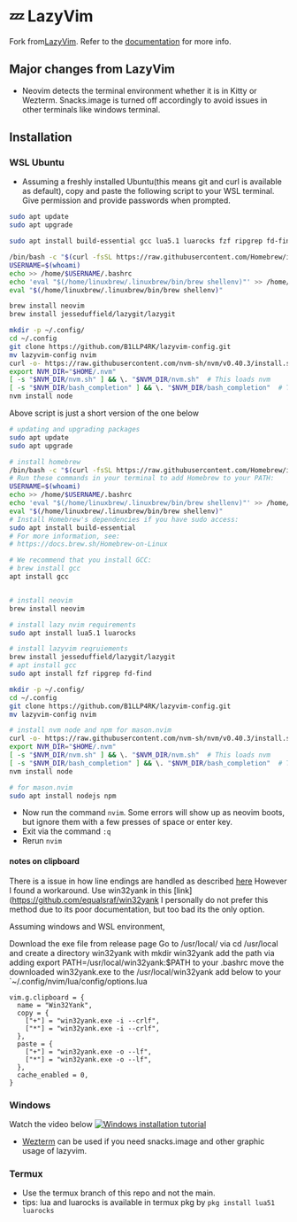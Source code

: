 # 💤 LazyVim

Fork from[LazyVim](https://github.com/LazyVim/LazyVim).
Refer to the [documentation](https://lazyvim.github.io/installation) for more info.

## Major changes from LazyVim

- Neovim detects the terminal environment whether it is in Kitty or Wezterm. Snacks.image is turned off accordingly to avoid issues in other terminals like windows terminal.

## Installation

### WSL Ubuntu

- Assuming a freshly installed Ubuntu(this means git and curl is available as default), copy and paste the following script to your WSL terminal. Give permission and provide passwords when prompted.

```bash
sudo apt update
sudo apt upgrade

sudo apt install build-essential gcc lua5.1 luarocks fzf ripgrep fd-find npm nodejs

/bin/bash -c "$(curl -fsSL https://raw.githubusercontent.com/Homebrew/install/HEAD/install.sh)"
USERNAME=$(whoami)
echo >> /home/$USERNAME/.bashrc
echo 'eval "$(/home/linuxbrew/.linuxbrew/bin/brew shellenv)"' >> /home/$USERNAME/.bashrc
eval "$(/home/linuxbrew/.linuxbrew/bin/brew shellenv)"

brew install neovim
brew install jesseduffield/lazygit/lazygit

mkdir -p ~/.config/
cd ~/.config
git clone https://github.com/B1LLP4RK/lazyvim-config.git
mv lazyvim-config nvim
curl -o- https://raw.githubusercontent.com/nvm-sh/nvm/v0.40.3/install.sh | bash
export NVM_DIR="$HOME/.nvm"
[ -s "$NVM_DIR/nvm.sh" ] && \. "$NVM_DIR/nvm.sh"  # This loads nvm
[ -s "$NVM_DIR/bash_completion" ] && \. "$NVM_DIR/bash_completion"  # This loads nvm bash_completion
nvm install node
```

Above script is just a short version of the one below

```bash
# updating and upgrading packages
sudo apt update
sudo apt upgrade

# install homebrew
/bin/bash -c "$(curl -fsSL https://raw.githubusercontent.com/Homebrew/install/HEAD/install.sh)"
# Run these commands in your terminal to add Homebrew to your PATH:
USERNAME=$(whoami)
echo >> /home/$USERNAME/.bashrc
echo 'eval "$(/home/linuxbrew/.linuxbrew/bin/brew shellenv)"' >> /home/$USERNAME/.bashrc
eval "$(/home/linuxbrew/.linuxbrew/bin/brew shellenv)"
# Install Homebrew's dependencies if you have sudo access:
sudo apt install build-essential
# For more information, see:
# https://docs.brew.sh/Homebrew-on-Linux

# We recommend that you install GCC:
# brew install gcc
apt install gcc


# install neovim
brew install neovim

# install lazy nvim requirements
sudo apt install lua5.1 luarocks

# install lazyvim reqruiements
brew install jesseduffield/lazygit/lazygit
# apt install gcc
sudo apt install fzf ripgrep fd-find

mkdir -p ~/.config/
cd ~/.config
git clone https://github.com/B1LLP4RK/lazyvim-config.git
mv lazyvim-config nvim

# install nvm node and npm for mason.nvim
curl -o- https://raw.githubusercontent.com/nvm-sh/nvm/v0.40.3/install.sh | bash
export NVM_DIR="$HOME/.nvm"
[ -s "$NVM_DIR/nvm.sh" ] && \. "$NVM_DIR/nvm.sh"  # This loads nvm
[ -s "$NVM_DIR/bash_completion" ] && \. "$NVM_DIR/bash_completion"  # This loads nvm bash_completion
nvm install node

# for mason.nvim
sudo apt install nodejs npm
```

- Now run the command `nvim`. Some errors will show up as neovim boots, but ignore them with a few presses of space or enter key.
- Exit via the command `:q`
- Rerun `nvim`

#### notes on clipboard

There is a issue in how line endings are handled as described [here](https://github.com/LazyVim/LazyVim/discussions/5954#discussioncomment-13178737)
However I found a workaround.
Use win32yank in this [link](<https://github.com/equalsraf/win32yank>
I personally do not prefer this method due to its poor documentation, but too bad its the only option.

Assuming windows and WSL environment,

Download the exe file from release page
Go to /usr/local/ via cd /usr/local and create a directory win32yank with mkdir win32yank
add the path via adding export PATH=/usr/local/win32yank:$PATH to your .bashrc
move the downloaded win32yank.exe to the /usr/local/win32yank
add below to your `~/.config/nvim/lua/config/options.lua

```
vim.g.clipboard = {
  name = "Win32Yank",
  copy = {
    ["+"] = "win32yank.exe -i --crlf",
    ["*"] = "win32yank.exe -i --crlf",
  },
  paste = {
    ["+"] = "win32yank.exe -o --lf",
    ["*"] = "win32yank.exe -o --lf",
  },
  cache_enabled = 0,
}
```

### Windows

Watch the video below
[![Windows installation tutorial](https://img.youtube.com/vi/EpcyqQPOnow/0.jpg)](https://youtu.be/EpcyqQPOnow)

- [Wezterm](https://wezterm.org/index.html) can be used if you need snacks.image and other graphic usage of lazyvim.

### Termux

- Use the termux branch of this repo and not the main.
- tips: lua and luarocks is available in termux pkg by `pkg install lua51 luarocks`

